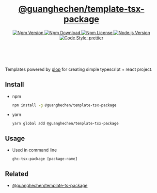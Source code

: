 <header>
  <h1 align="center">
    <a href="https://github.com/guanghechen/node-scaffolds/tree/master/packages/template-tsx-package#readme">@guanghechen/template-tsx-package</a>
  </h1>
  <div align="center">
    <a href="https://www.npmjs.com/package/@guanghechen/template-tsx-package">
      <img
        alt="Npm Version"
        src="https://img.shields.io/npm/v/@guanghechen/template-tsx-package.svg"
      />
    </a>
    <a href="https://www.npmjs.com/package/@guanghechen/template-tsx-package">
      <img
        alt="Npm Download"
        src="https://img.shields.io/npm/dm/@guanghechen/template-tsx-package.svg"
      />
    </a>
    <a href="https://www.npmjs.com/package/@guanghechen/template-tsx-package">
      <img
        alt="Npm License"
        src="https://img.shields.io/npm/l/@guanghechen/template-tsx-package.svg"
      />
    </a>
    <a href="https://github.com/nodejs/node">
      <img
        alt="Node.js Version"
        src="https://img.shields.io/node/v/@guanghechen/template-tsx-package"
      />
    </a>
    <a href="https://github.com/prettier/prettier">
      <img
        alt="Code Style: prettier"
        src="https://img.shields.io/badge/code_style-prettier-ff69b4.svg?style=flat-square"
      />
    </a>
  </div>
</header>
<br />


Templates powered by [plop][] for creating simple typescript + react project.

## Install

* npm

  ```bash
  npm install -g @guanghechen/template-tsx-package
  ```

* yarn

  ```bash
  yarn global add @guanghechen/template-tsx-package
  ```

## Usage

* Used in command line

  ```shell
  ghc-tsx-package [package-name]
  ```


## Related

* [@guanghechen/template-ts-package][]


[homepage]: https://github.com/guanghechen/node-scaffolds/tree/master/packages/template-tsx-package#readme
[@guanghechen/template-ts-package]: https://www.npmjs.com/package/@guanghechen/template-ts-package
[@guanghechen/template-tsx-package]: https://www.npmjs.com/package/@guanghechen/template-tsx-package
[plop]: https://github.com/plopjs/plop
